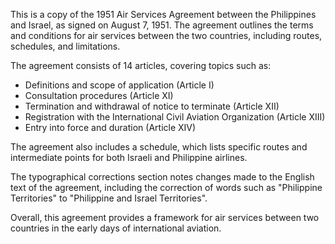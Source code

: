 This is a copy of the 1951 Air Services Agreement between the Philippines and Israel, as signed on August 7, 1951. The agreement outlines the terms and conditions for air services between the two countries, including routes, schedules, and limitations.

The agreement consists of 14 articles, covering topics such as:

* Definitions and scope of application (Article I)
* Consultation procedures (Article XI)
* Termination and withdrawal of notice to terminate (Article XII)
* Registration with the International Civil Aviation Organization (Article XIII)
* Entry into force and duration (Article XIV)

The agreement also includes a schedule, which lists specific routes and intermediate points for both Israeli and Philippine airlines.

The typographical corrections section notes changes made to the English text of the agreement, including the correction of words such as "Philippine Territories" to "Philippine and Israel Territories".

Overall, this agreement provides a framework for air services between two countries in the early days of international aviation.